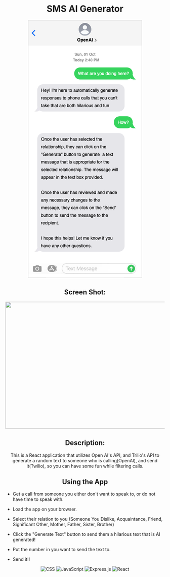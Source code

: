 <div id="description" align="center">

# SMS AI Generator

<img
    src="src/assets/textms.png"
/>

## Screen Shot:
<img
    src="src/assets/SMSss.png"
    width="800" height="400"
/>

## Description:
This is a React application that utilizes Open AI's API, and Trilio's API to generate a random text to someone who is calling(OpenAI), and send it(Twilio), so you can have some fun while filtering calls.

## Using the App
</div>

- Get a call from someone you either don't want to speak to, or do not have time to speak with.

- Load the app on your browser.

- Select their relation to you (Someone You Dislike, Acquaintance, Friend, Significant Other, Mother, Father, Sister, Brother)

- Click the "Generate Text" button to send them a hilarious text that is AI generated!

- Put the number in you want to send the text to.

- Send it!!
<div align='center'>

![CSS](https://img.shields.io/badge/CSS-239120?&style=for-the-badge&logo=css3&logoColor=white)
![JavaScript](https://img.shields.io/badge/JavaScript-323330?style=for-the-badge&logo=javascript&logoColor=F7DF1E)
![Express.js](https://img.shields.io/badge/express.js-%23404d59.svg?style=for-the-badge&logo=express&logoColor=%2361DAFB)
![React](https://img.shields.io/badge/react-%2320232a.svg?style=for-the-badge&logo=react&logoColor=%2361DAFB)

</div>

